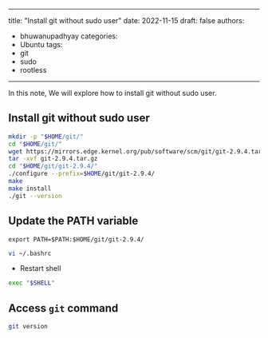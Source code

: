 

---
title: "Install git without sudo user"
date: 2022-11-15
draft: false
authors:
- bhuwanupadhyay
categories:
- Ubuntu
tags:
- git
- sudo
- rootless
---

In this note, We will explore how to install git without sudo user.

<!--more-->

## Install git without sudo user

```bash
mkdir -p "$HOME/git/"
cd "$HOME/git/"
wget https://mirrors.edge.kernel.org/pub/software/scm/git/git-2.9.4.tar.gz
tar -xvf git-2.9.4.tar.gz
cd "$HOME/git/git-2.9.4/"
./configure --prefix=$HOME/git/git-2.9.4/
make
make install
./git --version
```

## Update the PATH variable 

`export PATH=$PATH:$HOME/git/git-2.9.4/`

```bash
vi ~/.bashrc
```

* Restart shell

```bash
exec "$SHELL"
```

## Access `git` command

```bash
git version
```